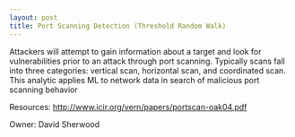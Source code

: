 ```yaml
---
layout: post
title: Port Scanning Detection (Threshold Random Walk)
---
```

Attackers will attempt to gain information about a target and look for vulnerabilities prior to an attack through port scanning. Typically scans fall into three categories: vertical scan, horizontal scan, and coordinated scan. This analytic applies ML to network data in search of malicious port scanning behavior

Resources: http://www.icir.org/vern/papers/portscan-oak04.pdf

Owner: David Sherwood
